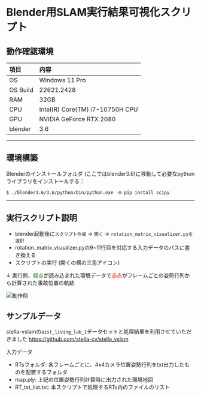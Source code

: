 # Blender用SLAM実行結果可視化スクリプト

## 動作確認環境
| 項目 | 内容 |
| :--- | :--- | 
| OS | Windows 11 Pro |
| OS Build | 22621.2428 |
| RAM | 32GB |
| CPU | Intel(R) Core(TM) i7-10750H CPU  |
| GPU  | NVIDIA GeForce RTX 2080 |
| blender | 3.6 |

---
## 環境構築

Blenderのインストールフォルダ (ここではblender3.6)に移動して必要なpythonライブラリをインストールする：
```
$ ./blender3.6/3.6/python/bin/python.exe -m pip install scipy 
```

---
## 実行スクリプト説明
- blender起動後に`スクリプト作成` → `開く` → `rotation_matrix_visualizer.pyを選択` 
- rotation_matrix_visualizer.pyの9~11行目を対応する入力データのパスに書き換える
- スクリプトの実行 (開くの横の三角アイコン)

↓ 実行例、<span style="color: green; ">緑点</span>が読み込まれた環境データで<span style="color: red; ">赤点</span>がフレームごとの姿勢行列から計算された事故位置の軌跡

![動作例](https://github.com/master-jedi365/SLAM_viewer/assets/86700262/70f34dcc-a6ad-4c9c-b8ed-6b142472bb6e)

## サンプルデータ
stella-vslamの`aist_living_lab_1`データセットと処理結果を利用させていただきました
https://github.com/stella-cv/stella_vslam

入力データ
- RTsフォルダ: 各フレームごとに、4x4カメラ位置姿勢行列をtxt出力したものを配置するフォルダ
- map.ply: 上記の位置姿勢行列計算時に出力された環境地図
- RT_txt_list.txt: 本スクリプトで処理するRTs内のファイルのリスト